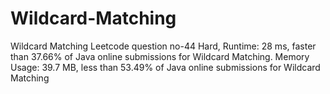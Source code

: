 # Wildcard-Matching
Wildcard Matching Leetcode question no-44 Hard, Runtime: 28 ms, faster than 37.66% of Java online submissions for Wildcard Matching. Memory Usage: 39.7 MB, less than 53.49% of Java online submissions for Wildcard Matching
